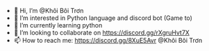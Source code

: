 - 👋 Hi, I’m @Khôi Bôi Trơn
- 👀 I’m interested in Python language and discord bot (Game to)
- 🌱 I’m currently learning python
- 💞️ I’m looking to collaborate on https://discord.gg/rXgruHvt7X
- 📫 How to reach me: https://discord.gg/8XuE5Avr @Khôi Bôi Trơn

<!---
--->
